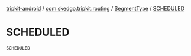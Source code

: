 [tripkit-android](../../index.md) / [com.skedgo.tripkit.routing](../index.md) / [SegmentType](index.md) / [SCHEDULED](./-s-c-h-e-d-u-l-e-d.md)

# SCHEDULED

`SCHEDULED`